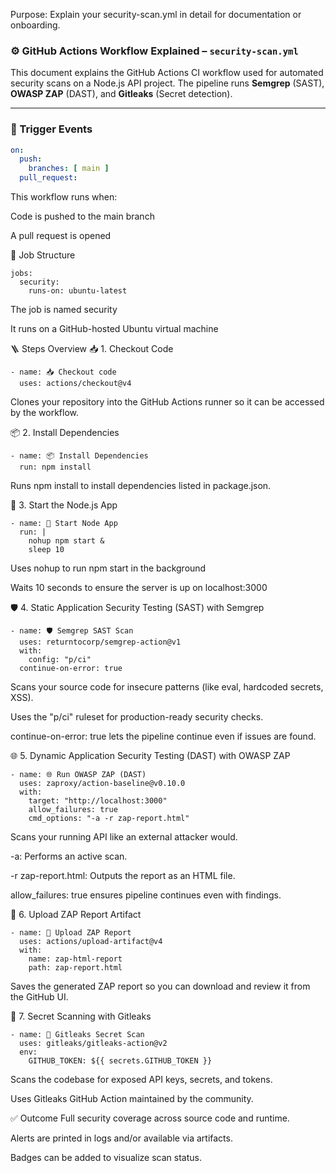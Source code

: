 Purpose: Explain your security-scan.yml in detail for documentation or onboarding.

### ⚙️ GitHub Actions Workflow Explained – `security-scan.yml`

This document explains the GitHub Actions CI workflow used for automated security scans on a Node.js API project. The pipeline runs **Semgrep** (SAST), **OWASP ZAP** (DAST), and **Gitleaks** (Secret detection).

---

### 🧪 Trigger Events

```yaml
on:
  push:
    branches: [ main ]
  pull_request:
```
This workflow runs when:

Code is pushed to the main branch

A pull request is opened

🧱 Job Structure
```
jobs:
  security:
    runs-on: ubuntu-latest
```
The job is named security

It runs on a GitHub-hosted Ubuntu virtual machine

🪜 Steps Overview
📥 1. Checkout Code
```
- name: 📥 Checkout code
  uses: actions/checkout@v4
```
Clones your repository into the GitHub Actions runner so it can be accessed by the workflow.

📦 2. Install Dependencies
```
- name: 📦 Install Dependencies
  run: npm install
```
Runs npm install to install dependencies listed in package.json.

🚀 3. Start the Node.js App
```
- name: 🚀 Start Node App
  run: |
    nohup npm start &
    sleep 10
```
Uses nohup to run npm start in the background

Waits 10 seconds to ensure the server is up on localhost:3000

🛡️ 4. Static Application Security Testing (SAST) with Semgrep
```
- name: 🛡️ Semgrep SAST Scan
  uses: returntocorp/semgrep-action@v1
  with:
    config: "p/ci"
  continue-on-error: true
```
Scans your source code for insecure patterns (like eval, hardcoded secrets, XSS).

Uses the "p/ci" ruleset for production-ready security checks.

continue-on-error: true lets the pipeline continue even if issues are found.

🌐 5. Dynamic Application Security Testing (DAST) with OWASP ZAP
```
- name: 🌐 Run OWASP ZAP (DAST)
  uses: zaproxy/action-baseline@v0.10.0
  with:
    target: "http://localhost:3000"
    allow_failures: true
    cmd_options: "-a -r zap-report.html"
```
Scans your running API like an external attacker would.

-a: Performs an active scan.

-r zap-report.html: Outputs the report as an HTML file.

allow_failures: true ensures pipeline continues even with findings.

📎 6. Upload ZAP Report Artifact
```
- name: 📎 Upload ZAP Report
  uses: actions/upload-artifact@v4
  with:
    name: zap-html-report
    path: zap-report.html
```
Saves the generated ZAP report so you can download and review it from the GitHub UI.

🔐 7. Secret Scanning with Gitleaks
```
- name: 🔐 Gitleaks Secret Scan
  uses: gitleaks/gitleaks-action@v2
  env:
    GITHUB_TOKEN: ${{ secrets.GITHUB_TOKEN }}
```
Scans the codebase for exposed API keys, secrets, and tokens.

Uses Gitleaks GitHub Action maintained by the community.

✅ Outcome
Full security coverage across source code and runtime.

Alerts are printed in logs and/or available via artifacts.

Badges can be added to visualize scan status.
